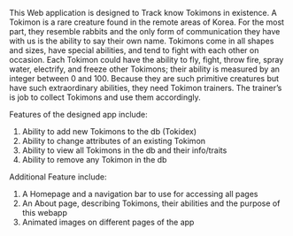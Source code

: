 This Web application is designed to Track know Tokimons in existence. A Tokimon is a rare creature found in the remote areas of Korea. For the most part, they resemble rabbits and the only form of communication they have with us is the ability to say
their own name. Tokimons come in all shapes and sizes, have special abilities, and tend to fight with each other on occasion. Each Tokimon could have the ability to fly, fight, throw fire, spray water, electrify, and freeze other Tokimons; their ability is measured by an integer between 0 and 100. Because they are such primitive creatures but have such extraordinary abilities, they need Tokimon trainers. The trainer’s is job to collect Tokimons and use them accordingly.

Features of the designed app include:
1. Ability to add new Tokimons to the db (Tokidex)
2. Ability to change attributes of an existing Tokimon
2. Ability to view all Tokimons in the db and their info/traits
4. Ability to remove any Tokimon in the db

Additional Feature include:
1. A Homepage and a navigation bar to use for accessing all pages
2. An About page, describing Tokimons, their abilities and the purpose of this webapp
3. Animated images on different pages of the app